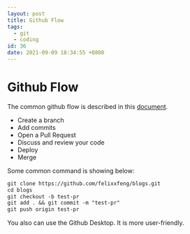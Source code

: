 ```yaml
---
layout: post
title: Github Flow
tags:
  - git
  - coding
id: 36
date: 2021-09-09 18:34:55 +0800
---
```


# Github Flow

The common github flow is described in this [document](https://guides.github.com/introduction/flow/).

- Create a branch
- Add commits
- Open a Pull Request
- Discuss and review your code
- Deploy
- Merge

Some common command is showing below:

```markdown
git clone https://github.com/felixxfeng/blogs.git
cd blogs
git checkout -b test-pr
git add . && git commit -m "test-pr"
git push origin test-pr
```
You also can use the Github Desktop. It is more user-friendly.
